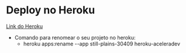 <h1>Deploy no Heroku</h1>

<a href="https://devcenter.heroku.com/articles/getting-started-with-java">Link do Heroku</a>

* Comando para renomear o seu projeto no heroku:
	* heroku apps:rename --app still-plains-30409 heroku-aceleradev

